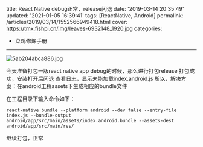 title: React Native debug正常，release闪退
date: '2019-03-14 20:35:49'
updated: '2021-01-05 16:39:41'
tags: [ReactNative, Android]
permalink: /articles/2019/03/14/1552566949418.html
cover: https://tmx.fishpi.cn/img/leaves-6932148_1920.jpg
categories: 
- 菜鸡修炼手册
---
![5ab204abca886.jpg](https://tmx.fishpi.cn/img/leaves-6932148_1920.jpg)

今天准备打包一版react native app
debug的时候，那么进行打包release
打包成功，安装打开后闪退
查看日志，显示未能加载index.android.js
所以，解决方案：在android工程assets下生成相应的bundle文件

在工程目录下输入命令如下：

```
react-native bundle --platform android --dev false --entry-file index.js --bundle-output android/app/src/main/assets/index.android.bundle --assets-dest android/app/src/main/res/
```

继续打包，正常

